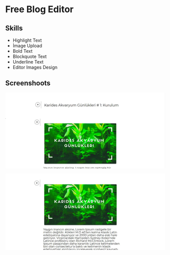 # Free Blog Editor

## Skills
- Highlight Text
- İmage Upload
- Bold Text
- Blockquote Text
- Underline Text
- Editor Images Design

## Screenshoots
![First Day Image 1](https://github.com/yessGlory17/blog-editor/blob/master/Screnshoots/editor1.JPG)

![First Day Image 1](https://github.com/yessGlory17/blog-editor/blob/master/Screnshoots/editor2.JPG)
